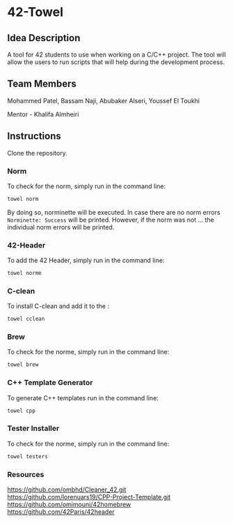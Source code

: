 # 42-Towel

## Idea Description
A tool for 42 students to use when working on a C/C++ project. The tool will allow the users to run scripts that will help during the development process.

## Team Members
Mohammed Patel, Bassam Naji, Abubaker Alseri, Youssef El Toukhi 

Mentor - Khalifa Almheiri

## Instructions
Clone the repository.

### Norm
To check for the norm, simply run in the command line: 

```bash
towel norm
```
By doing so, norminette will be executed. In case there are no norm errors `Norminette: Success` will be printed. However, if the norm was not ... the individual norm errors will be printed.
 
### 42-Header
To add the 42 Header, simply run in the command line: 

```bash
towel norme
```

### C-clean
To install C-clean and add it to the : 

```bash
towel cclean
```
### Brew
To check for the norme, simply run in the command line: 

```bash
towel brew
```
### C++ Template Generator
To generate C++ templates run in the command line: 

```bash
towel cpp
```
### Tester Installer
To check for the norme, simply run in the command line: 

```bash
towel testers
```
### Resources
https://github.com/ombhd/Cleaner_42.git
https://github.com/lorenuars19/CPP-Project-Template.git
https://github.com/omimouni/42homebrew
https://github.com/42Paris/42header
